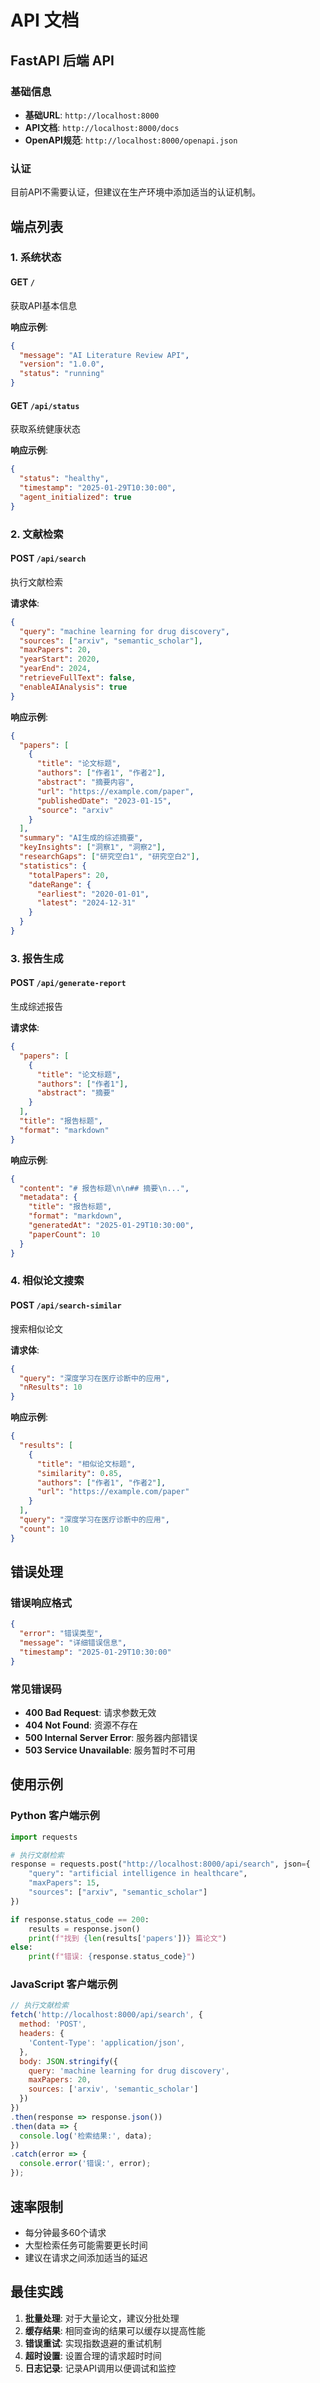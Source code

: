 # API 文档

## FastAPI 后端 API

### 基础信息

- **基础URL**: `http://localhost:8000`
- **API文档**: `http://localhost:8000/docs`
- **OpenAPI规范**: `http://localhost:8000/openapi.json`

### 认证

目前API不需要认证，但建议在生产环境中添加适当的认证机制。

## 端点列表

### 1. 系统状态

#### GET `/`
获取API基本信息

**响应示例**:
```json
{
  "message": "AI Literature Review API",
  "version": "1.0.0",
  "status": "running"
}
```

#### GET `/api/status`
获取系统健康状态

**响应示例**:
```json
{
  "status": "healthy",
  "timestamp": "2025-01-29T10:30:00",
  "agent_initialized": true
}
```

### 2. 文献检索

#### POST `/api/search`
执行文献检索

**请求体**:
```json
{
  "query": "machine learning for drug discovery",
  "sources": ["arxiv", "semantic_scholar"],
  "maxPapers": 20,
  "yearStart": 2020,
  "yearEnd": 2024,
  "retrieveFullText": false,
  "enableAIAnalysis": true
}
```

**响应示例**:
```json
{
  "papers": [
    {
      "title": "论文标题",
      "authors": ["作者1", "作者2"],
      "abstract": "摘要内容",
      "url": "https://example.com/paper",
      "publishedDate": "2023-01-15",
      "source": "arxiv"
    }
  ],
  "summary": "AI生成的综述摘要",
  "keyInsights": ["洞察1", "洞察2"],
  "researchGaps": ["研究空白1", "研究空白2"],
  "statistics": {
    "totalPapers": 20,
    "dateRange": {
      "earliest": "2020-01-01",
      "latest": "2024-12-31"
    }
  }
}
```

### 3. 报告生成

#### POST `/api/generate-report`
生成综述报告

**请求体**:
```json
{
  "papers": [
    {
      "title": "论文标题",
      "authors": ["作者1"],
      "abstract": "摘要"
    }
  ],
  "title": "报告标题",
  "format": "markdown"
}
```

**响应示例**:
```json
{
  "content": "# 报告标题\n\n## 摘要\n...",
  "metadata": {
    "title": "报告标题",
    "format": "markdown",
    "generatedAt": "2025-01-29T10:30:00",
    "paperCount": 10
  }
}
```

### 4. 相似论文搜索

#### POST `/api/search-similar`
搜索相似论文

**请求体**:
```json
{
  "query": "深度学习在医疗诊断中的应用",
  "nResults": 10
}
```

**响应示例**:
```json
{
  "results": [
    {
      "title": "相似论文标题",
      "similarity": 0.85,
      "authors": ["作者1", "作者2"],
      "url": "https://example.com/paper"
    }
  ],
  "query": "深度学习在医疗诊断中的应用",
  "count": 10
}
```

## 错误处理

### 错误响应格式

```json
{
  "error": "错误类型",
  "message": "详细错误信息",
  "timestamp": "2025-01-29T10:30:00"
}
```

### 常见错误码

- **400 Bad Request**: 请求参数无效
- **404 Not Found**: 资源不存在
- **500 Internal Server Error**: 服务器内部错误
- **503 Service Unavailable**: 服务暂时不可用

## 使用示例

### Python 客户端示例

```python
import requests

# 执行文献检索
response = requests.post("http://localhost:8000/api/search", json={
    "query": "artificial intelligence in healthcare",
    "maxPapers": 15,
    "sources": ["arxiv", "semantic_scholar"]
})

if response.status_code == 200:
    results = response.json()
    print(f"找到 {len(results['papers'])} 篇论文")
else:
    print(f"错误: {response.status_code}")
```

### JavaScript 客户端示例

```javascript
// 执行文献检索
fetch('http://localhost:8000/api/search', {
  method: 'POST',
  headers: {
    'Content-Type': 'application/json',
  },
  body: JSON.stringify({
    query: 'machine learning for drug discovery',
    maxPapers: 20,
    sources: ['arxiv', 'semantic_scholar']
  })
})
.then(response => response.json())
.then(data => {
  console.log('检索结果:', data);
})
.catch(error => {
  console.error('错误:', error);
});
```

## 速率限制

- 每分钟最多60个请求
- 大型检索任务可能需要更长时间
- 建议在请求之间添加适当的延迟

## 最佳实践

1. **批量处理**: 对于大量论文，建议分批处理
2. **缓存结果**: 相同查询的结果可以缓存以提高性能
3. **错误重试**: 实现指数退避的重试机制
4. **超时设置**: 设置合理的请求超时时间
5. **日志记录**: 记录API调用以便调试和监控
